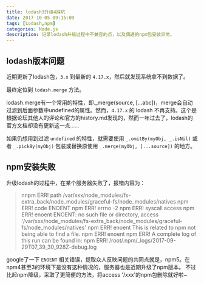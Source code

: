 ```yaml
---
title: lodash3升级4踩坑
date: 2017-10-05 09:15:09
tags: [Lodash,npm]
categories: Node.js
description: 记录lodash升级过程中不兼容的点，以及偶遇的npm包安装异常。
---
```


## lodash版本问题

近期更新了lodash包，`3.x` 到最新的 `4.17.x`，然后就发现系统拿不到数据了。

最终定位到 `lodash.merge` 方法。

lodash.merge有一个常用的特性，即._merge(source, [...abc])，merge会自动过滤到后面参数中undefined的属性。然而，`4.17.x` 的 lodash 不再支持。这个是根据论坛其他人的评论和官方的history.md发现的，然而一年过去了，lodash的官方文档却没有更新这一点……

如果仍想用到过滤 `undefined` 的特性，就需要使用 `_.omitBy(myObj, _.isNil)` 或者 `_.pickBy(myObj)` 包装或替换原使用 `_.merge(myObj, [...source])` 的地方。

## npm安装失败

升级lodash的过程中，在某个服务器失败了，报错内容为：

> nnpm ERR! path /var/xxx/node_modules/fs-extra_back/node_modules/graceful-fs/node_modules/natives npm ERR! code ENOENT npm ERR! errno -2 npm ERR! syscall access npm ERR! enoent ENOENT: no such file or directory, access '/var/xxx/node_modules/fs-extra_back/node_modules/graceful-fs/node_modules/natives' npm ERR! enoent This is related to npm not being able to find a file. npm ERR! enoent npm ERR! A complete log of this run can be found in: npm ERR! /root/.npm/_logs/2017-09-29T07_39_30_928Z-debug.log

google了一下 `ENOENT` 相关错误，提取众人反映问题的共同点就是，npm5。在npm4甚至3的环境下是没有这种情况的，服务器也是近期升级了npm版本。
不过比起npm降级，采取了更简便的方法，将access '/xxx'的npm包删除就好啦~
